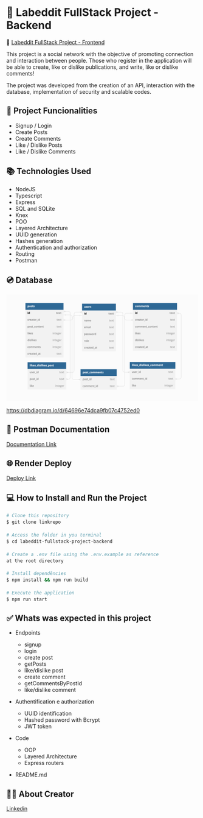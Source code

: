 # 📲 Labeddit FullStack Project - Backend 


🚩 [Labeddit FullStack Project - Frontend](https://github.com/LATerada/labeddit-fullstack-project-frontend)

This project is a social network with the objective of promoting connection and interaction between people. Those who register in the application will be able to create, like or dislike publications, and write, like or dislike comments!

The project was developed from the creation of an API, interaction with the database, implementation of security and scalable codes.


## 📱 Project Funcionalities

* Signup / Login
* Create Posts
* Create Comments
* Like / Dislike Posts
* Like / Dislike Comments


## 📚 Technologies Used

- NodeJS
- Typescript
- Express
- SQL and SQLite
- Knex
- POO
- Layered Architecture
- UUID generation
- Hashes generation
- Authentication and authorization
- Routing
- Postman


## 💿 Database

![labeddit-database](./assets/labeddit-database.png)

https://dbdiagram.io/d/64696e74dca9fb07c4752ed0


## 📝 Postman Documentation

[Documentation Link](https://documenter.getpostman.com/view/25826593/2s93m1b56w)


## 🌐 Render Deploy
[Deploy Link](https://labeddit-fullstack-project-backend.onrender.com)


## 💻 How to Install and Run the Project

```bash
# Clone this repository
$ git clone linkrepo

# Access the folder in you terminal
$ cd labeddit-fullstack-project-backend

# Create a .env file using the .env.example as reference
at the root directory

# Install dependêncies
$ npm install && npm run build

# Execute the application
$ npm run start
```


## ✅ Whats was expected in this project

- Endpoints

  * signup
  * login
  * create post
  * getPosts
  * like/dislike post
  * create comment
  * getCommentsByPostId
  * like/dislike comment

- Authentification e authorization

  * UUID identification
  * Hashed password with Bcrypt
  * JWT token

- Code

  * OOP
  * Layered Architecture
  * Express routers

- README.md


## 🙋‍♀️ About Creator

[Linkedin](https://www.linkedin.com/in/larissa-terada/)
